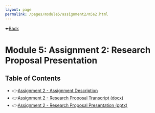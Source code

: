 ```yaml
---
layout: page
permalink: /pages/module5/assignment2/m5a2.html
---
```


⬅️[Back](/pages/module5.html)

# Module 5: Assignment 2: Research Proposal Presentation

## Table of Contents

- 👉[Assignment 2 - Assignment Description](/pages/module5/assignment2/m5a2-description.html)
- 👉[Assignment 2 - Research Proposal Transcript (docx)](/pages/module5/assignment2/TrevorWoodman_M5A2_ResearchProposal.docx)
- 👉[Assignment 2 - Research Proposal Presentation (pptx)](/pages/module5/assignment2/TrevorWoodman_M5A2_ResearchProposal_SLIDEDECK.pptx)
